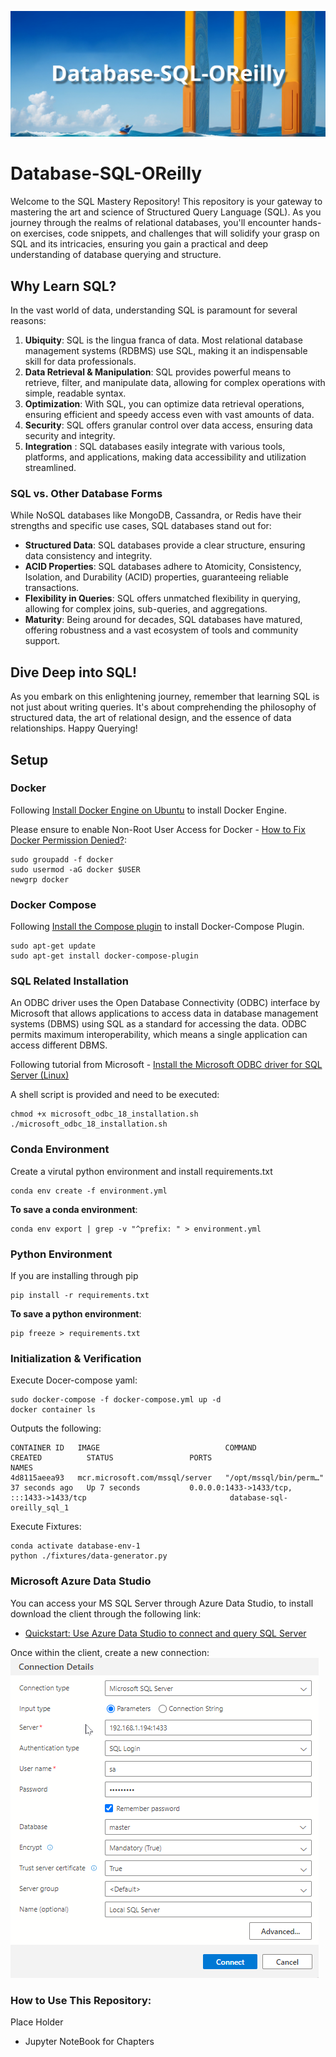 ![Main Banner](./markdown-images/main-banner.png)

# Database-SQL-OReilly
Welcome to the SQL Mastery Repository! This repository is your gateway to mastering the art and science of Structured Query Language (SQL). As you journey through the realms of relational databases, you'll encounter hands-on exercises, code snippets, and challenges that will solidify your grasp on SQL and its intricacies, ensuring you gain a practical and deep understanding of database querying and structure.

## Why Learn SQL?
In the vast world of data, understanding SQL is paramount for several reasons:

1. **Ubiquity**: SQL is the lingua franca of data. Most relational database management systems (RDBMS) use SQL, making it an indispensable skill for data professionals.
2. **Data Retrieval & Manipulation**: SQL provides powerful means to retrieve, filter, and manipulate data, allowing for complex operations with simple, readable syntax.
3. **Optimization**: With SQL, you can optimize data retrieval operations, ensuring efficient and speedy access even with vast amounts of data.
4. **Security**: SQL offers granular control over data access, ensuring data security and integrity.
5. **Integration** : SQL databases easily integrate with various tools, platforms, and applications, making data accessibility and utilization streamlined.

### SQL vs. Other Database Forms
While NoSQL databases like MongoDB, Cassandra, or Redis have their strengths and specific use cases, SQL databases stand out for:
- **Structured Data**: SQL databases provide a clear structure, ensuring data consistency and integrity.
- **ACID Properties**: SQL databases adhere to Atomicity, Consistency, Isolation, and Durability (ACID) properties, guaranteeing reliable transactions.
- **Flexibility in Queries**: SQL offers unmatched flexibility in querying, allowing for complex joins, sub-queries, and aggregations.
- **Maturity**: Being around for decades, SQL databases have matured, offering robustness and a vast ecosystem of tools and community support.

## Dive Deep into SQL!
As you embark on this enlightening journey, remember that learning SQL is not just about writing queries. It's about comprehending the philosophy of structured data, the art of relational design, and the essence of data relationships. Happy Querying!

## Setup

### Docker

Following [Install Docker Engine on Ubuntu](https://docs.docker.com/engine/install/ubuntu/) to install Docker Engine.

Please ensure to enable Non-Root User Access for Docker - [How to Fix Docker Permission Denied?](https://phoenixnap.com/kb/docker-permission-denied):
```termnial
sudo groupadd -f docker
sudo usermod -aG docker $USER
newgrp docker
```

### Docker Compose

Following [Install the Compose plugin](https://docs.docker.com/compose/install/linux/) to install Docker-Compose Plugin.
```terminal
sudo apt-get update
sudo apt-get install docker-compose-plugin
```

### SQL Related Installation

An ODBC driver uses the Open Database Connectivity (ODBC) interface by Microsoft that allows applications to access data in database management systems (DBMS) using SQL as a standard for accessing the data. ODBC permits maximum interoperability, which means a single application can access different DBMS.

Following tutorial from Microsoft - [Install the Microsoft ODBC driver for SQL Server (Linux)](https://learn.microsoft.com/en-us/sql/connect/odbc/linux-mac/installing-the-microsoft-odbc-driver-for-sql-server?view=sql-server-ver16&tabs=ubuntu18-install%2Calpine17-install%2Cdebian8-install%2Credhat7-13-install%2Crhel7-offline)

A shell script is provided and need to be executed:

```terminal
chmod +x microsoft_odbc_18_installation.sh
./microsoft_odbc_18_installation.sh
```

### Conda Environment

Create a virutal python environment and install requirements.txt

```terminal
conda env create -f environment.yml
```

**To save a conda environment**:
```terminal
conda env export | grep -v "^prefix: " > environment.yml
```

### Python Environment

If you are installing through pip

```terminal
pip install -r requirements.txt
```

**To save a python environment**:
```terminal
pip freeze > requirements.txt
```

### Initialization & Verification

Execute Docer-compose yaml:
```terminal
sudo docker-compose -f docker-compose.yml up -d
docker container ls
```
Outputs the following:
```terminal
CONTAINER ID   IMAGE                            COMMAND                  CREATED          STATUS                 PORTS                                                                    NAMES
4d8115aeea93   mcr.microsoft.com/mssql/server   "/opt/mssql/bin/perm…"   37 seconds ago   Up 7 seconds           0.0.0.0:1433->1433/tcp, :::1433->1433/tcp                                database-sql-oreilly_sql_1
```

Execute Fixtures:
```terminal
conda activate database-env-1
python ./fixtures/data-generator.py
```

### Microsoft Azure Data Studio

You can access your MS SQL Server through Azure Data Studio, to install download the client through the following link:
- [Quickstart: Use Azure Data Studio to connect and query SQL Server](https://learn.microsoft.com/en-us/azure-data-studio/quickstart-sql-server)

Once within the client, create a new connection:
![Azure Data Studio New Connection](./markdown-images/azure-data-studio.png)


### How to Use This Repository:

Place Holder
- Jupyter NoteBook for Chapters